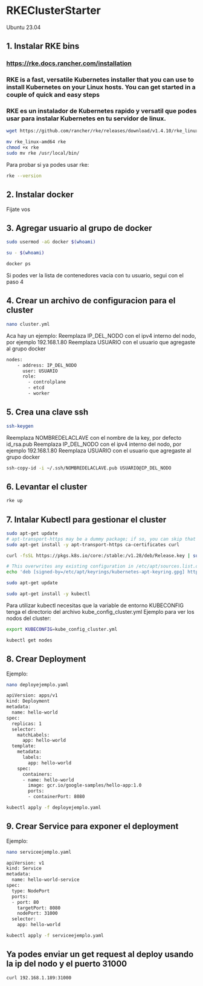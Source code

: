 # RKEClusterStarter
Ubuntu 23.04
## 1. Instalar RKE bins
### https://rke.docs.rancher.com/installation
### RKE is a fast, versatile Kubernetes installer that you can use to install Kubernetes on your Linux hosts. You can get started in a couple of quick and easy steps
### RKE es un instalador de Kubernetes rapido y versatil que podes usar para instalar Kubernetes en tu servidor de linux.
```sh
wget https://github.com/rancher/rke/releases/download/v1.4.10/rke_linux-amd64
```
```sh
mv rke_linux-amd64 rke
chmod +x rke
sudo mv rke /usr/local/bin/
```
Para probar si ya podes usar rke:
```sh
rke --version
```

## 2. Instalar docker
Fijate vos

## 3. Agregar usuario al grupo de docker
```sh
sudo usermod -aG docker $(whoami)
```
```sh
su - $(whoami)
```
```sh
docker ps
```
Si podes ver la lista de contenedores vacia con tu usuario, segui con el paso 4

## 4. Crear un archivo de configuracion para el cluster
```sh
nano cluster.yml
```

Aca hay un ejemplo:
Reemplaza IP_DEL_NODO con el ipv4 interno del nodo, por ejemplo 192.168.1.80
Reemplaza USUARIO con el usuario que agregaste al grupo docker
```sh
nodes:
    - address: IP_DEL_NODO
      user: USUARIO
      role:
        - controlplane
        - etcd
        - worker
```

## 5. Crea una clave ssh
```sh
ssh-keygen
```
Reemplaza NOMBREDELACLAVE con el nombre de la key, por defecto id_rsa.pub
Reemplaza IP_DEL_NODO con el ipv4 interno del nodo, por ejemplo 192.168.1.80
Reemplaza USUARIO con el usuario que agregaste al grupo docker
```sh
ssh-copy-id -i ~/.ssh/NOMBREDELACLAVE.pub USUARIO@IP_DEL_NODO
```

## 6. Levantar el cluster
```sh
rke up
```

## 7. Intalar Kubectl para gestionar el cluster
```sh
sudo apt-get update
# apt-transport-https may be a dummy package; if so, you can skip that package
sudo apt-get install -y apt-transport-https ca-certificates curl
```
```sh
curl -fsSL https://pkgs.k8s.io/core:/stable:/v1.28/deb/Release.key | sudo gpg --dearmor -o /etc/apt/keyrings/kubernetes-apt-keyring.gpg
```
```sh
# This overwrites any existing configuration in /etc/apt/sources.list.d/kubernetes.list
echo 'deb [signed-by=/etc/apt/keyrings/kubernetes-apt-keyring.gpg] https://pkgs.k8s.io/core:/stable:/v1.28/deb/ /' | sudo tee /etc/apt/sources.list.d/kubernetes.list
```
```sh
sudo apt-get update
```
```sh
sudo apt-get install -y kubectl
```
Para utilizar kubectl necesitas que la variable de entorno KUBECONFIG tenga el directorio del archivo kube_config_cluster.yml
Ejemplo para ver los nodos del cluster:
```sh
export KUBECONFIG=kube_config_cluster.yml
```
```sh
kubectl get nodes
```

## 8. Crear Deployment
Ejemplo:
```sh
nano deployejemplo.yaml
```
```sh
apiVersion: apps/v1
kind: Deployment
metadata:
  name: hello-world
spec:
  replicas: 1
  selector:
    matchLabels:
      app: hello-world
  template:
    metadata:
      labels:
        app: hello-world
    spec:
      containers:
      - name: hello-world
        image: gcr.io/google-samples/hello-app:1.0
        ports:
        - containerPort: 8080
```
```sh
kubectl apply -f deployejemplo.yaml
```

## 9. Crear Service para exponer el deployment
Ejemplo:
```sh
nano serviceejemplo.yaml
```
```sh
apiVersion: v1
kind: Service
metadata:
  name: hello-world-service
spec:
  type: NodePort
  ports:
  - port: 80
    targetPort: 8080
    nodePort: 31000
  selector:
    app: hello-world
```
```sh
kubectl apply -f serviceejemplo.yaml
```

## Ya podes enviar un get request al deploy usando la ip del nodo y el puerto 31000
```sh
curl 192.168.1.189:31000
```
